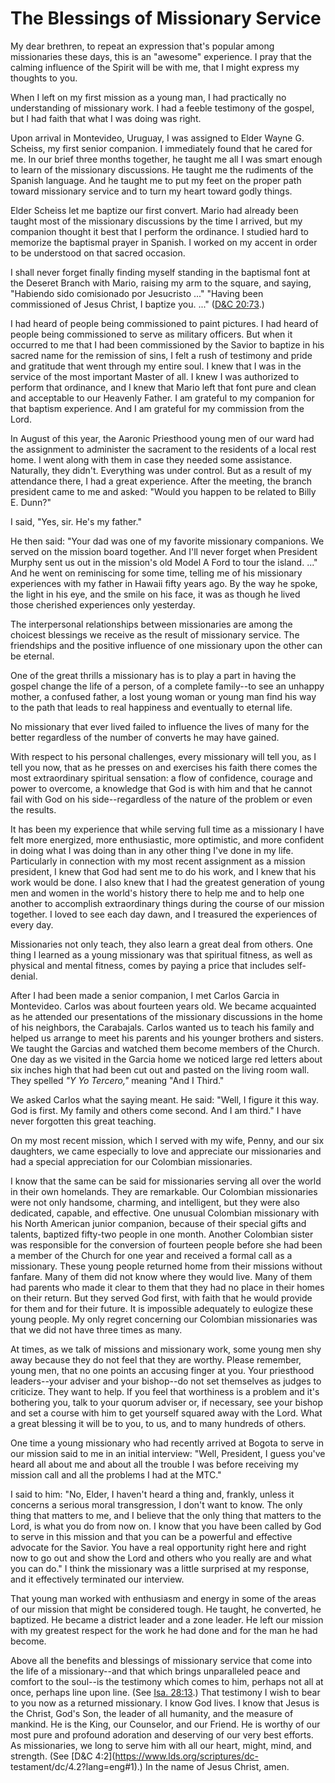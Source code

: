 # The Blessings of Missionary Service

My dear brethren, to repeat an expression that's popular among missionaries
these days, this is an "awesome" experience. I pray that the calming influence
of the Spirit will be with me, that I might express my thoughts to you.

When I left on my first mission as a young man, I had practically no
understanding of missionary work. I had a feeble testimony of the gospel, but
I had faith that what I was doing was right.

Upon arrival in Montevideo, Uruguay, I was assigned to Elder Wayne G. Scheiss,
my first senior companion. I immediately found that he cared for me. In our
brief three months together, he taught me all I was smart enough to learn of
the missionary discussions. He taught me the rudiments of the Spanish
language. And he taught me to put my feet on the proper path toward missionary
service and to turn my heart toward godly things.

Elder Scheiss let me baptize our first convert. Mario had already been taught
most of the missionary discussions by the time I arrived, but my companion
thought it best that I perform the ordinance. I studied hard to memorize the
baptismal prayer in Spanish. I worked on my accent in order to be understood
on that sacred occasion.

I shall never forget finally finding myself standing in the baptismal font at
the Deseret Branch with Mario, raising my arm to the square, and saying,
"Habiendo sido comisionado por Jesucristo ..." "Having been commissioned of
Jesus Christ, I baptize you. ..." ([D&amp;C
20:73](https://www.lds.org/scriptures/dc-testament/dc/20.73?lang=eng#72).)

I had heard of people being commissioned to paint pictures. I had heard of
people being commissioned to serve as military officers. But when it occurred
to me that I had been commissioned by the Savior to baptize in his sacred name
for the remission of sins, I felt a rush of testimony and pride and gratitude
that went through my entire soul. I knew that I was in the service of the most
important Master of all. I knew I was authorized to perform that ordinance,
and I knew that Mario left that font pure and clean and acceptable to our
Heavenly Father. I am grateful to my companion for that baptism experience.
And I am grateful for my commission from the Lord.

In August of this year, the Aaronic Priesthood young men of our ward had the
assignment to administer the sacrament to the residents of a local rest home.
I went along with them in case they needed some assistance. Naturally, they
didn't. Everything was under control. But as a result of my attendance there,
I had a great experience. After the meeting, the branch president came to me
and asked: "Would you happen to be related to Billy E. Dunn?"

I said, "Yes, sir. He's my father."

He then said: "Your dad was one of my favorite missionary companions. We
served on the mission board together. And I'll never forget when President
Murphy sent us out in the mission's old Model A Ford to tour the island. ..."
And he went on reminiscing for some time, telling me of his missionary
experiences with my father in Hawaii fifty years ago. By the way he spoke, the
light in his eye, and the smile on his face, it was as though he lived those
cherished experiences only yesterday.

The interpersonal relationships between missionaries are among the choicest
blessings we receive as the result of missionary service. The friendships and
the positive influence of one missionary upon the other can be eternal.

One of the great thrills a missionary has is to play a part in having the
gospel change the life of a person, of a complete family--to see an unhappy
mother, a confused father, a lost young woman or young man find his way to the
path that leads to real happiness and eventually to eternal life.

No missionary that ever lived failed to influence the lives of many for the
better regardless of the number of converts he may have gained.

With respect to his personal challenges, every missionary will tell you, as I
tell you now, that as he presses on and exercises his faith there comes the
most extraordinary spiritual sensation: a flow of confidence, courage and
power to overcome, a knowledge that God is with him and that he cannot fail
with God on his side--regardless of the nature of the problem or even the
results.

It has been my experience that while serving full time as a missionary I have
felt more energized, more enthusiastic, more optimistic, and more confident in
doing what I was doing than in any other thing I've done in my life.
Particularly in connection with my most recent assignment as a mission
president, I knew that God had sent me to do his work, and I knew that his
work would be done. I also knew that I had the greatest generation of young
men and women in the world's history there to help me and to help one another
to accomplish extraordinary things during the course of our mission together.
I loved to see each day dawn, and I treasured the experiences of every day.

Missionaries not only teach, they also learn a great deal from others. One
thing I learned as a young missionary was that spiritual fitness, as well as
physical and mental fitness, comes by paying a price that includes self-
denial.

After I had been made a senior companion, I met Carlos Garcia in Montevideo.
Carlos was about fourteen years old. We became acquainted as he attended our
presentations of the missionary discussions in the home of his neighbors, the
Carabajals. Carlos wanted us to teach his family and helped us arrange to meet
his parents and his younger brothers and sisters. We taught the Garcias and
watched them become members of the Church. One day as we visited in the Garcia
home we noticed large red letters about six inches high that had been cut out
and pasted on the living room wall. They spelled _"Y Yo Tercero,"_ meaning
"And I Third."

We asked Carlos what the saying meant. He said: "Well, I figure it this way.
God is first. My family and others come second. And I am third." I have never
forgotten this great teaching.

On my most recent mission, which I served with my wife, Penny, and our six
daughters, we came especially to love and appreciate our missionaries and had
a special appreciation for our Colombian missionaries.

I know that the same can be said for missionaries serving all over the world
in their own homelands. They are remarkable. Our Colombian missionaries were
not only handsome, charming, and intelligent, but they were also dedicated,
capable, and effective. One unusual Colombian missionary with his North
American junior companion, because of their special gifts and talents,
baptized fifty-two people in one month. Another Colombian sister was
responsible for the conversion of fourteen people before she had been a member
of the Church for one year and received a formal call as a missionary. These
young people returned home from their missions without fanfare. Many of them
did not know where they would live. Many of them had parents who made it clear
to them that they had no place in their homes on their return. But they served
God first, with faith that he would provide for them and for their future. It
is impossible adequately to eulogize these young people. My only regret
concerning our Colombian missionaries was that we did not have three times as
many.

At times, as we talk of missions and missionary work, some young men shy away
because they do not feel that they are worthy. Please remember, young men,
that no one points an accusing finger at you. Your priesthood leaders--your
adviser and your bishop--do not set themselves as judges to criticize. They
want to help. If you feel that worthiness is a problem and it's bothering you,
talk to your quorum adviser or, if necessary, see your bishop and set a course
with him to get yourself squared away with the Lord. What a great blessing it
will be to you, to us, and to many hundreds of others.

One time a young missionary who had recently arrived at Bogota to serve in our
mission said to me in an initial interview: "Well, President, I guess you've
heard all about me and about all the trouble I was before receiving my mission
call and all the problems I had at the MTC."

I said to him: "No, Elder, I haven't heard a thing and, frankly, unless it
concerns a serious moral transgression, I don't want to know. The only thing
that matters to me, and I believe that the only thing that matters to the
Lord, is what you do from now on. I know that you have been called by God to
serve in this mission and that you can be a powerful and effective advocate
for the Savior. You have a real opportunity right here and right now to go out
and show the Lord and others who you really are and what you can do." I think
the missionary was a little surprised at my response, and it effectively
terminated our interview.

That young man worked with enthusiasm and energy in some of the areas of our
mission that might be considered tough. He taught, he converted, he baptized.
He became a district leader and a zone leader. He left our mission with my
greatest respect for the work he had done and for the man he had become.

Above all the benefits and blessings of missionary service that come into the
life of a missionary--and that which brings unparalleled peace and comfort to
the soul--is the testimony which comes to him, perhaps not all at once,
perhaps line upon line. (See [Isa.
28:13](https://www.lds.org/scriptures/ot/isa/28.13?lang=eng#12).) That
testimony I wish to bear to you now as a returned missionary. I know God
lives. I know that Jesus is the Christ, God's Son, the leader of all humanity,
and the measure of mankind. He is the King, our Counselor, and our Friend. He
is worthy of our most pure and profound adoration and deserving of our very
best efforts. As missionaries, we long to serve him with all our heart, might,
mind, and strength. (See [D&amp;C 4:2](https://www.lds.org/scriptures/dc-
testament/dc/4.2?lang=eng#1).) In the name of Jesus Christ, amen.


